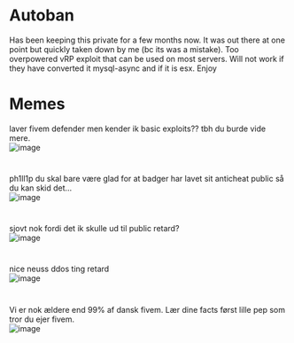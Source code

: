 <h1 class="code-line" data-line-start=0 data-line-end=1 ><a id="Autoban_0"></a>Autoban</h1>
<p class="has-line-data" data-line-start="1" data-line-end="2">Has been keeping this private for a few months now. It was out there at one point but quickly taken down by me (bc its was a mistake). Too overpowered vRP exploit that can be used on most servers. Will not work if they have converted it mysql-async and if it is esx. Enjoy</p>
<h1 class="code-line" data-line-start=3 data-line-end=4 ><a id="Memes_3"></a>Memes</h1>
<p class="has-line-data" data-line-start="4" data-line-end="6">laver fivem defender men kender ik basic exploits?? tbh du burde vide mere.<br>
<img src="https://media.discordapp.net/attachments/836893076290404352/872532980361469952/Billed3.JPG" alt="image"></p>
<h1 class="code-line" data-line-start=6 data-line-end=7 ><a id="_6"></a></h1>
<p class="has-line-data" data-line-start="7" data-line-end="9">ph1ll1p du skal bare være glad for at badger har lavet sit anticheat public så du kan skid det…<br>
<img src="https://media.discordapp.net/attachments/836893076290404352/872532978952208404/Billed4.JPG" alt="image"></p>
<h1 class="code-line" data-line-start=9 data-line-end=10 ><a id="_9"></a></h1>
<p class="has-line-data" data-line-start="10" data-line-end="12">sjovt nok fordi det ik skulle ud til public retard?<br>
<img src="https://media.discordapp.net/attachments/836893076290404352/872532976859234324/Billed2.JPG" alt="image"></p>
<h1 class="code-line" data-line-start=12 data-line-end=13 ><a id="_12"></a></h1>
<p class="has-line-data" data-line-start="13" data-line-end="15">nice neuss ddos ting retard<br>
<img src="https://media.discordapp.net/attachments/836893076290404352/872532975470936084/Billed1.JPG" alt="image"></p>
<h1 class="code-line" data-line-start=15 data-line-end=16 ><a id="_15"></a></h1>
<p class="has-line-data" data-line-start="16" data-line-end="18">Vi er nok ældere end 99% af dansk fivem. Lær dine facts først lille pep som tror du ejer fivem.<br>
<img src="https://media.discordapp.net/attachments/836893076290404352/872565906759368825/Billed5.JPG" alt="image"></p>
